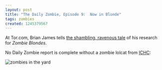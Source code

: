 ```yaml
---
layout: post
title: "The Daily Zombie, Episode 9:  Now in Blonde"
tags: zombies
created: 1245379567
---
```

At Tor.com, Brian James tells [the shambling, ravenous tale](http://www.tor.com/index.php?option=com_content&view=blog&id=33113) of his research for *Zombie Blondes*.

No Daily Zombie report is complete without a zombie lolcat from [ICHC](http://icanhascheezburger.com/2009/06/15/funny-pictures-in-the-backyard-again/):<!--break-->

![zombies in the yard](http://icanhascheezburger.wordpress.com/files/2009/05/funny-pictures-there-are-zombies-in-your-yard.jpg)

